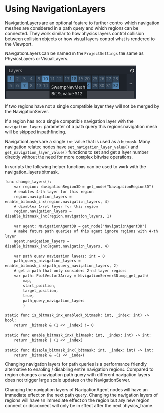
# Using NavigationLayers

NavigationLayers are an optional feature to further control which navigation meshes are considered in a path query and which regions can be connected.
They work similar to how physics layers control collision between collision objects or how visual layers control what is rendered to the Viewport.

NavigationLayers can be named in the `ProjectSettings` the same as PhysicsLayers or VisualLayers.

![](img/navigationlayers_naming.png)

If two regions have not a single compatible layer they will not be merged by the NavigationServer.

If a region has not a single compatible navigation layer with the `navigation_layers` parameter of a
path query this regions navigation mesh will be skipped in pathfinding.

NavigationLayers are a single `int` value that is used as a `bitmask`.
Many navigation related nodes have `set_navigation_layer_value()` and
`get_navigation_layer_value()` functions to set and get a layer number directly
without the need for more complex bitwise operations.

In scripts the following helper functions can be used to work with the navigation_layers bitmask.

```
func change_layers():
    var region: NavigationRegion3D = get_node("NavigationRegion3D")
    # enables 4-th layer for this region
    region.navigation_layers = enable_bitmask_inx(region.navigation_layers, 4)
    # disables 1-rst layer for this region
    region.navigation_layers = disable_bitmask_inx(region.navigation_layers, 1)

    var agent: NavigationAgent3D = get_node("NavigationAgent3D")
    # make future path queries of this agent ignore regions with 4-th layer
    agent.navigation_layers = disable_bitmask_inx(agent.navigation_layers, 4)

    var path_query_navigation_layers: int = 0
    path_query_navigation_layers = enable_bitmask_inx(path_query_navigation_layers, 2)
    # get a path that only considers 2-nd layer regions
    var path: PoolVector3Array = NavigationServer3D.map_get_path(
        map,
        start_position,
        target_position,
        true,
        path_query_navigation_layers
        )

static func is_bitmask_inx_enabled(_bitmask: int, _index: int) -> bool:
    return _bitmask & (1 << _index) != 0

static func enable_bitmask_inx(_bitmask: int, _index: int) -> int:
    return _bitmask | (1 << _index)

static func disable_bitmask_inx(_bitmask: int, _index: int) -> int:
    return _bitmask & ~(1 << _index)
```

Changing navigation layers for path queries is a performance friendly alternative to
enabling / disabling entire navigation regions. Compared to region changes a
navigation path query with different navigation layers does not
trigger large scale updates on the NavigationServer.

Changing the navigation layers of NavigationAgent nodes will have an immediate
effect on the next path query. Changing the navigation layers of
regions will have an immediate effect on the region but any new region
connect or disconnect will only be in effect after the next physics_frame.

